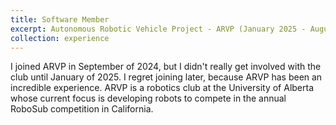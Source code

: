 ```yaml
---
title: Software Member
excerpt: Autonomous Robotic Vehicle Project - ARVP (January 2025 - August 2025)
collection: experience
---
```

I joined ARVP in September of 2024, but I didn't really get involved with the club until January of 2025. I regret joining later, because ARVP has been an incredible experience. ARVP is a robotics club at the University of Alberta whose current focus is developing robots to compete in the annual RoboSub competition in California.
